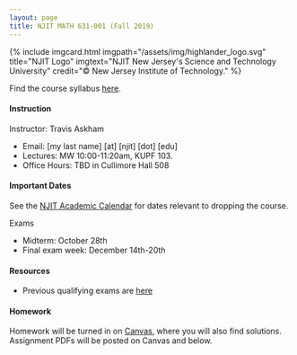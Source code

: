 ```yaml
---
layout: page
title: NJIT MATH 631-001 (Fall 2019)	
---
```


{% include imgcard.html imgpath="/assets/img/highlander_logo.svg" title="NJIT Logo" imgtext="NJIT New Jersey's Science and Technology University" credit="&copy; New Jersey Institute of Technology." %}

Find the course syllabus [here](https://math.njit.edu/sites/math/files/Math_631-F19_.pdf).

#### Instruction

Instructor: Travis Askham 

- Email: [my last name] [at] [njit] [dot] [edu]
- Lectures: MW 10:00-11:20am, KUPF 103.
- Office Hours: TBD in Cullimore Hall 508

#### Important Dates

See the [NJIT Academic Calendar](https://www.njit.edu/registrar/calendars/)
for dates relevant to dropping the course.
 
Exams
- Midterm: October 28th
- Final exam week: December 14th-20th

#### Resources

- Previous qualifying exams are [here](https://math.njit.edu/students/graduate/past_qual_exams.php)
	
#### Homework

Homework will be turned in on [Canvas](https://canvas.njit.edu), where
you will also find solutions. Assignment PDFs will be posted on Canvas and
below.

